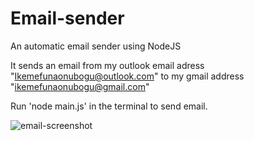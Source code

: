 # Email-sender
An automatic email sender using NodeJS

It sends an email from my outlook email adress "Ikemefunaonubogu@outlook.com" to my gmail address "ikemefunaonubogu@gmail.com"

Run 'node main.js' in the terminal to send email.

![email-screenshot](../Email-sender/Image/Email-Sender.png)